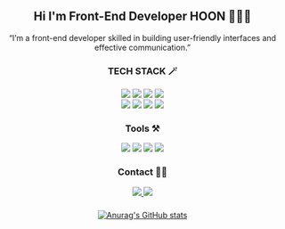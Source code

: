 <div align="center ">
  <h2>
    Hi I'm Front-End Developer HOON 🧑🏻‍💻
  </h2>
  <p>
   “I’m a front-end developer skilled in building user-friendly interfaces and effective communication.”
  </p>

  <h3>TECH STACK 🪄</h3>
    <img src="https://img.shields.io/badge/HTML5-E34F26?style=flat-square&logo=HTML5&logoColor=white">
    <img src="https://img.shields.io/badge/CSS3-1572B6?style=flat-square&logo=CSS3&logoColor=white">
    <img src="https://img.shields.io/badge/JavaScript-F7DF1E?style=flat-square&logo=JavaScript&logoColor=white"/>
    <img src="https://img.shields.io/badge/TypeScript-3178C6?style=flat-square&logo=TypeScript&logoColor=white"/>
  <br/>
    <img src="https://img.shields.io/badge/React-61DAFB?style=flat-square&logo=React&logoColor=white"/>    
    <img src="https://img.shields.io/badge/Next.js-000000?style=flat-square&logo=next.js&logoColor=white" />
    <img src="https://img.shields.io/badge/TailwindCSS-06B6D4?style=flat-square&logo=TailwindCSS&logoColor=white" />
    <img src="https://img.shields.io/badge/ReactQuery-FF4154?style=flat-square&logo=reactquery&logoColor=white" />
  <br/>  

  <h3>Tools ⚒️</h3>
    <img src="https://img.shields.io/badge/notion-000000.svg?style=for-the-badge&logo=notion&logoColor=ffffff" />
    <img src="https://img.shields.io/badge/discord-5865F2.svg?style=for-the-badge&logo=discord&logoColor=ffffff" />
    <img src="https://img.shields.io/badge/jira-CCE0FF.svg?style=for-the-badge&logo=jira&logoColor=357de8" />
    <img src="https://img.shields.io/badge/slack-4A154B.svg?style=for-the-badge&logo=slack&logoColor=36C5F0" />
  <br/>  
    
  <h3>Contact 👌🏻</h3>
  <a href="dudrn587@gmail.com" target="_blank">
    <img src="https://img.shields.io/badge/dudrn587@gmail.com-EA4335?style=flat-square&logo=Gmail&logoColor=white"/>
  </a>
  <a href="mailto:github.com/tkddbs587" target="_blank">
    <img src="https://img.shields.io/badge/tkddbs587-black?style=flat-square&logo=GitHub&logoColor=white"/>
  </a>
<h3> </h3>

[![Anurag's GitHub stats](https://github-readme-stats.vercel.app/api?username=tkddbs587)](https://github.com/anuraghazra/github-readme-stats)
</div>
  
  
 




